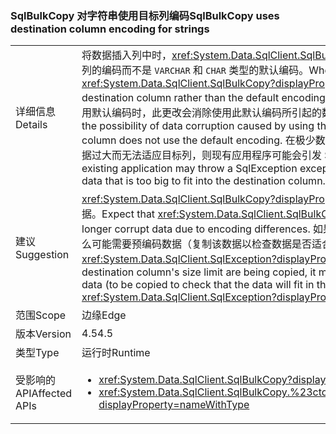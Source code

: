 ### <a name="sqlbulkcopy-uses-destination-column-encoding-for-strings"></a><span data-ttu-id="d61eb-101">SqlBulkCopy 对字符串使用目标列编码</span><span class="sxs-lookup"><span data-stu-id="d61eb-101">SqlBulkCopy uses destination column encoding for strings</span></span>

|   |   |
|---|---|
|<span data-ttu-id="d61eb-102">详细信息</span><span class="sxs-lookup"><span data-stu-id="d61eb-102">Details</span></span>|<span data-ttu-id="d61eb-103">将数据插入列中时，<xref:System.Data.SqlClient.SqlBulkCopy?displayProperty=name> 使用目标列的编码而不是 <code>VARCHAR</code> 和 <code>CHAR</code> 类型的默认编码。</span><span class="sxs-lookup"><span data-stu-id="d61eb-103">When inserting data into a column, <xref:System.Data.SqlClient.SqlBulkCopy?displayProperty=name> uses the encoding of the destination column rather than the default encoding for <code>VARCHAR</code> and <code>CHAR</code> types.</span></span> <span data-ttu-id="d61eb-104">在目标列未使用默认编码时，此更改会消除使用此默认编码所引起的数据损坏的可能性。</span><span class="sxs-lookup"><span data-stu-id="d61eb-104">This change eliminates the possibility of data corruption caused by using the default encoding when the destination column does not use the default encoding.</span></span> <span data-ttu-id="d61eb-105">在极少数情况下，如果对编码进行的更改所生成的数据过大而无法适应目标列，则现有应用程序可能会引发 SqlException 异常。</span><span class="sxs-lookup"><span data-stu-id="d61eb-105">In rare cases, an existing application may throw a SqlException exception if the change in encoding produces data that is too big to fit into the destination column.</span></span>|
|<span data-ttu-id="d61eb-106">建议</span><span class="sxs-lookup"><span data-stu-id="d61eb-106">Suggestion</span></span>|<span data-ttu-id="d61eb-107"><xref:System.Data.SqlClient.SqlBulkCopy?displayProperty=name> 应不再因为编码差异而损坏数据。</span><span class="sxs-lookup"><span data-stu-id="d61eb-107">Expect that <xref:System.Data.SqlClient.SqlBulkCopy?displayProperty=name> will no longer corrupt data due to encoding differences.</span></span> <span data-ttu-id="d61eb-108">如果复制了接近目标列大小限制的字符串，那么可能需要预编码数据（复制该数据以检查数据是否适合目标列）或者捕获 <xref:System.Data.SqlClient.SqlException?displayProperty=name>。</span><span class="sxs-lookup"><span data-stu-id="d61eb-108">If strings near the destination column's size limit are being copied, it may be necessary to either pre-encode data (to be copied to check that the data will fit in the destination column) or catch <xref:System.Data.SqlClient.SqlException?displayProperty=name>s.</span></span>|
|<span data-ttu-id="d61eb-109">范围</span><span class="sxs-lookup"><span data-stu-id="d61eb-109">Scope</span></span>|<span data-ttu-id="d61eb-110">边缘</span><span class="sxs-lookup"><span data-stu-id="d61eb-110">Edge</span></span>|
|<span data-ttu-id="d61eb-111">版本</span><span class="sxs-lookup"><span data-stu-id="d61eb-111">Version</span></span>|<span data-ttu-id="d61eb-112">4.5</span><span class="sxs-lookup"><span data-stu-id="d61eb-112">4.5</span></span>|
|<span data-ttu-id="d61eb-113">类型</span><span class="sxs-lookup"><span data-stu-id="d61eb-113">Type</span></span>|<span data-ttu-id="d61eb-114">运行时</span><span class="sxs-lookup"><span data-stu-id="d61eb-114">Runtime</span></span>|
|<span data-ttu-id="d61eb-115">受影响的 API</span><span class="sxs-lookup"><span data-stu-id="d61eb-115">Affected APIs</span></span>|<ul><li><xref:System.Data.SqlClient.SqlBulkCopy?displayProperty=nameWithType></li><li><xref:System.Data.SqlClient.SqlBulkCopy.%23ctor(System.Data.SqlClient.SqlConnection)?displayProperty=nameWithType></li></ul>|

